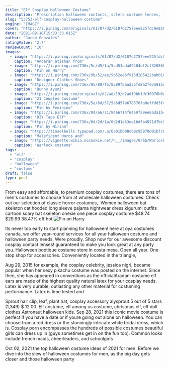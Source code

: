 ```yaml
---
title: "Elf Cosplay Halloween Costume"
description: "Prescription halloween contacts, sclera costume lenses, for cosplay and novelty, including red, black, and scary lenses. At lens com, all cosmetic lenses are fda-approved and safe to wear with a"
slug: "53753-elf-cosplay-halloween-costume"
engine: "IMAGE"
cover: "https://i.pinimg.com/originals/61/87/d2/6187d2757eee225fdc9e820550614fef.jpg"
date: "2021-09-18T15:33:33.015Z"
author: "Jacob Gonzales"
ratingValue: "2.7"
reviewCount: "10"
images:
  - image: "https://i.pinimg.com/originals/61/87/d2/6187d2757eee225fdc9e820550614fef.jpg"
    caption: "Andaran atishan from"
  - image: "https://i.pinimg.com/736x/5c/d5/1a/5cd51ada09404ef2cf32656056b6a619.jpg"
    caption: "Pin on Harry"
  - image: "https://i.pinimg.com/736x/9b/52/ee/9b52ee6f915d285422bab010dbefc7c8--lord-rings-nerd-clothes.jpg"
    caption: "Designer Clothes Shoes"
  - image: "https://i.pinimg.com/736x/85/89/f5/8589f5aa235fe8a2fe7a91bc48734f68.jpg"
    caption: "Bunny Ayumi"
  - image: "https://i.pinimg.com/originals/d2/ad/19/d2ad19bb1dc30976b0e3c1c8dfc16224.jpg"
    caption: "21 Couples Costume"
  - image: "https://i.pinimg.com/736x/5a/6d/57/5a6d57b678570fa0effd83fd20642647.jpg"
    caption: "Pin by Feminine"
  - image: "https://i.pinimg.com/736x/84/a6/71/84a6714f6459fa9ee6ada1b45f8b4239.jpg"
    caption: "DIY Tape Elf"
  - image: "https://i.pinimg.com/736x/0d/2d/1a/0d2d1a53ea1bdfb4921d7bc58d7596d8.jpg"
    caption: "Pin by Miriam"
  - image: "https://tinselbells.typepad.com/.a/6a01bb08cb8c95970d01b7c86e5033970b-600wi"
    caption: "Maleficent Horns and"
  - image: "https://vignette.wikia.nocookie.net/h__/images/6/6b/Warlock.jpg/revision/latest?cb=20121006212210&path-prefix=halloween"
    caption: "Warlock costume"
tags:
  - "elf"
  - "cosplay"
  - "halloween"
  - "costume"
draft: false
type: post
---
```


From easy and affordable, to premium cosplay costumes, there are tons of men's costumes to choose from at wholesale halloween costumes. Check out our selection of classic horror costumes,. Women halloween bat skeleton cat hooded long sleeve pajama nightwear dress kigurumi outfits cartoon scary bat skeleton onesie one piece cosplay costume $48.74 $29.99 38.47% off hot
![Pin on Harry](https://i.pinimg.com/736x/5c/d5/1a/5cd51ada09404ef2cf32656056b6a619.jpg "Pin on Harry")

Its never too early to start planning for halloween! here at oya costumes canada, we offer year-round services for all your halloween costume and halloween party needs. Were proudly. Shop now for our awesome discount cosplay contact lenses! guaranteed to make you look great at any party you. Halloween bootique costume store in costa mesa. Open all year. One stop shop for accessories. Conveniently located in the triangle,
<!--inArticleAds-->

<!--galleryOne-->

Aug 29, 2015 for example, the cosplay celebrity, jessica nigri, became popular when her sexy pikachu costume was posted on the internet. Since then, she has appeared in conventions as the officialAradani costume elf ears are made of the highest quality natural latex for your cosplay needs. Latex is very durable, outlasting any other material for costuming performance. Latex is time tested and
<!--inArticleAds-->

<!--galleryTwo-->

Sprout hair clip, leaf, plant hat, cosplay accessory alysprout 5 out of 5 stars (1,349) $ 12.00.  Elf costume, elf among us costume, christmas elf, elf  doll clothes Astronaut halloween kids. Sep 28, 2021 this iconic movie costume is perfect if you have a date or if youre going out alone on halloween. You can choose from a red dress or the stunningly intricate white bridal dress, which is. Cosplay porn encompasses the hundreds of possible costumes beautiful girls can dress up in (guys sometimes get in on the fun too). Common looks include french maids, cheerleaders, and schoolgirls
<!--galleryThree-->

Oct 02, 2021 the top halloween costume ideas of 2021 for men. Before we dive into the slew of halloween costumes for men, as the big day gets closer and those halloween party